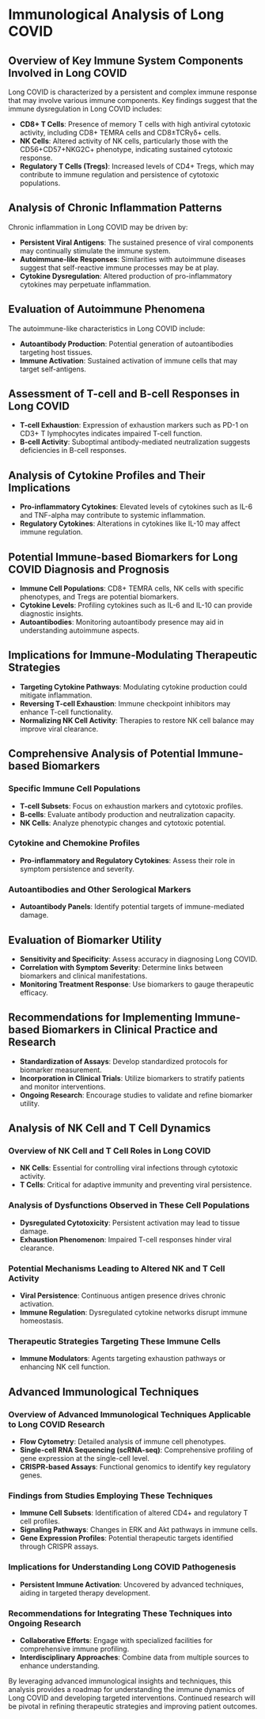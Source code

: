 # Immunological Analysis of Long COVID

## Overview of Key Immune System Components Involved in Long COVID

Long COVID is characterized by a persistent and complex immune response that may involve various immune components. Key findings suggest that the immune dysregulation in Long COVID includes:

- **CD8+ T Cells**: Presence of memory T cells with high antiviral cytotoxic activity, including CD8+ TEMRA cells and CD8±TCRγδ+ cells.
- **NK Cells**: Altered activity of NK cells, particularly those with the CD56+CD57+NKG2C+ phenotype, indicating sustained cytotoxic response.
- **Regulatory T Cells (Tregs)**: Increased levels of CD4+ Tregs, which may contribute to immune regulation and persistence of cytotoxic populations.

## Analysis of Chronic Inflammation Patterns

Chronic inflammation in Long COVID may be driven by:

- **Persistent Viral Antigens**: The sustained presence of viral components may continually stimulate the immune system.
- **Autoimmune-like Responses**: Similarities with autoimmune diseases suggest that self-reactive immune processes may be at play.
- **Cytokine Dysregulation**: Altered production of pro-inflammatory cytokines may perpetuate inflammation.

## Evaluation of Autoimmune Phenomena

The autoimmune-like characteristics in Long COVID include:

- **Autoantibody Production**: Potential generation of autoantibodies targeting host tissues.
- **Immune Activation**: Sustained activation of immune cells that may target self-antigens.

## Assessment of T-cell and B-cell Responses in Long COVID

- **T-cell Exhaustion**: Expression of exhaustion markers such as PD-1 on CD3+ T lymphocytes indicates impaired T-cell function.
- **B-cell Activity**: Suboptimal antibody-mediated neutralization suggests deficiencies in B-cell responses.

## Analysis of Cytokine Profiles and Their Implications

- **Pro-inflammatory Cytokines**: Elevated levels of cytokines such as IL-6 and TNF-alpha may contribute to systemic inflammation.
- **Regulatory Cytokines**: Alterations in cytokines like IL-10 may affect immune regulation.

## Potential Immune-based Biomarkers for Long COVID Diagnosis and Prognosis

- **Immune Cell Populations**: CD8+ TEMRA cells, NK cells with specific phenotypes, and Tregs are potential biomarkers.
- **Cytokine Levels**: Profiling cytokines such as IL-6 and IL-10 can provide diagnostic insights.
- **Autoantibodies**: Monitoring autoantibody presence may aid in understanding autoimmune aspects.

## Implications for Immune-Modulating Therapeutic Strategies

- **Targeting Cytokine Pathways**: Modulating cytokine production could mitigate inflammation.
- **Reversing T-cell Exhaustion**: Immune checkpoint inhibitors may enhance T-cell functionality.
- **Normalizing NK Cell Activity**: Therapies to restore NK cell balance may improve viral clearance.

## Comprehensive Analysis of Potential Immune-based Biomarkers

### Specific Immune Cell Populations

- **T-cell Subsets**: Focus on exhaustion markers and cytotoxic profiles.
- **B-cells**: Evaluate antibody production and neutralization capacity.
- **NK Cells**: Analyze phenotypic changes and cytotoxic potential.

### Cytokine and Chemokine Profiles

- **Pro-inflammatory and Regulatory Cytokines**: Assess their role in symptom persistence and severity.

### Autoantibodies and Other Serological Markers

- **Autoantibody Panels**: Identify potential targets of immune-mediated damage.

## Evaluation of Biomarker Utility

- **Sensitivity and Specificity**: Assess accuracy in diagnosing Long COVID.
- **Correlation with Symptom Severity**: Determine links between biomarkers and clinical manifestations.
- **Monitoring Treatment Response**: Use biomarkers to gauge therapeutic efficacy.

## Recommendations for Implementing Immune-based Biomarkers in Clinical Practice and Research

- **Standardization of Assays**: Develop standardized protocols for biomarker measurement.
- **Incorporation in Clinical Trials**: Utilize biomarkers to stratify patients and monitor interventions.
- **Ongoing Research**: Encourage studies to validate and refine biomarker utility.

## Analysis of NK Cell and T Cell Dynamics

### Overview of NK Cell and T Cell Roles in Long COVID

- **NK Cells**: Essential for controlling viral infections through cytotoxic activity.
- **T Cells**: Critical for adaptive immunity and preventing viral persistence.

### Analysis of Dysfunctions Observed in These Cell Populations

- **Dysregulated Cytotoxicity**: Persistent activation may lead to tissue damage.
- **Exhaustion Phenomenon**: Impaired T-cell responses hinder viral clearance.

### Potential Mechanisms Leading to Altered NK and T Cell Activity

- **Viral Persistence**: Continuous antigen presence drives chronic activation.
- **Immune Regulation**: Dysregulated cytokine networks disrupt immune homeostasis.

### Therapeutic Strategies Targeting These Immune Cells

- **Immune Modulators**: Agents targeting exhaustion pathways or enhancing NK cell function.

## Advanced Immunological Techniques

### Overview of Advanced Immunological Techniques Applicable to Long COVID Research

- **Flow Cytometry**: Detailed analysis of immune cell phenotypes.
- **Single-cell RNA Sequencing (scRNA-seq)**: Comprehensive profiling of gene expression at the single-cell level.
- **CRISPR-based Assays**: Functional genomics to identify key regulatory genes.

### Findings from Studies Employing These Techniques

- **Immune Cell Subsets**: Identification of altered CD4+ and regulatory T cell profiles.
- **Signaling Pathways**: Changes in ERK and Akt pathways in immune cells.
- **Gene Expression Profiles**: Potential therapeutic targets identified through CRISPR assays.

### Implications for Understanding Long COVID Pathogenesis

- **Persistent Immune Activation**: Uncovered by advanced techniques, aiding in targeted therapy development.

### Recommendations for Integrating These Techniques into Ongoing Research

- **Collaborative Efforts**: Engage with specialized facilities for comprehensive immune profiling.
- **Interdisciplinary Approaches**: Combine data from multiple sources to enhance understanding.

By leveraging advanced immunological insights and techniques, this analysis provides a roadmap for understanding the immune dynamics of Long COVID and developing targeted interventions. Continued research will be pivotal in refining therapeutic strategies and improving patient outcomes.